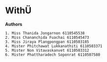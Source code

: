 # WithÜ

**Authors**

    1. Miss Thanida Jongarnon 6110545538
    2. Miss Chananchida Fuachai 6110545473
    3. Miss Jiraya Plangpongpan 6110503185
    4. Mister Phitchawat Lukkanathiti 6110503371
    5. Mister Non Vitavaskanvet 6110503312
    6. Mister Phattharadech Soponrat 6110507580